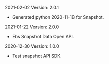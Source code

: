 2021-02-02 Version: 2.0.1
- Generated python 2020-11-18 for Snapshot.

2021-01-22 Version: 2.0.0
- Ebs Snapshot Data Open API.

2020-12-30 Version: 1.0.0
- Test snapshot API SDK.

